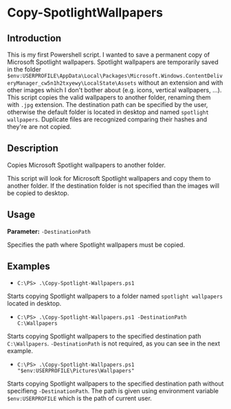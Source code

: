 # Copy-SpotlightWallpapers
## Introduction
   This is my first Powershell script. 
   I wanted to save a permanent copy of Microsoft Spotlight wallpapers. 
   Spotlight wallpapers are temporarily saved in the folder `$env:USERPROFILE\AppData\Local\Packages\Microsoft.Windows.ContentDeliveryManager_cw5n1h2txyewy\LocalState\Assets` without an extension and with other images which I don't bother about (e.g. icons, vertical wallpapers, ...). This script copies the valid wallpapers to another folder, renaming them with `.jpg` extension. The destination path can be specified by the user, otherwise the default folder is located in desktop and named `spotlight wallpapers`. Duplicate files are recognized comparing their hashes and they're are not copied.

## Description
   Copies Microsoft Spotlight wallpapers to another folder.

   This script will look for Microsoft Spotlight wallpapers and copy them to another folder.
   If the destination folder is not specified than the images will be copied to desktop.
   
## Usage
**Parameter:** `-DestinationPath`

  Specifies the path where Spotlight wallpapers must be copied.

## Examples
-  `C:\PS> .\Copy-Spotlight-Wallpapers.ps1`

Starts copying Spotlight wallpapers to a folder named `spotlight wallpapers` located in desktop.

-  `C:\PS> .\Copy-Spotlight-Wallpapers.ps1 -DestinationPath C:\Wallpapers`

Starts copying Spotlight wallpapers to the specified destination path `C:\Wallpapers`.
`-DestinationPath` is not required, as you can see in the next example.
 
-  `C:\PS> .\Copy-Spotlight-Wallpapers.ps1 "$env:USERPROFILE\Pictures\Wallpapers"`

Starts copying Spotlight wallpapers to the specified destination path without specifieng `-DestinationPath`.
The path is given using environment variable `$env:USERPROFILE` which is the path of current user.
